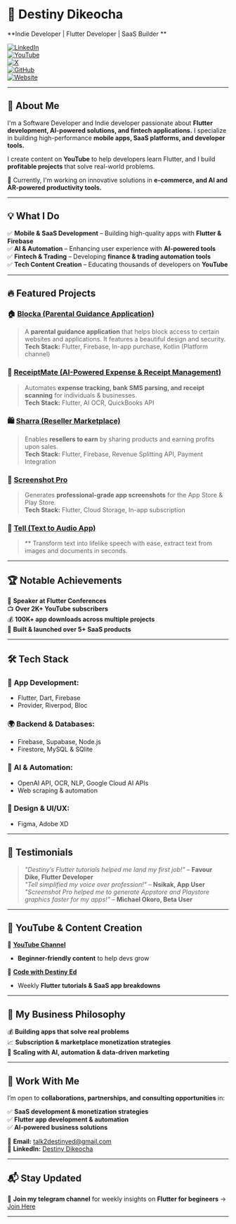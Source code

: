 # 🚀 Destiny Dikeocha  

**Indie Developer | Flutter Developer | SaaS Builder **  

[![LinkedIn](https://img.shields.io/badge/LinkedIn-Connect-blue?style=flat-square&logo=linkedin)](https://www.linkedin.com/in/destiny-ed)  
[![YouTube](https://img.shields.io/badge/YouTube-Subscribe-red?style=flat-square&logo=youtube)](https://www.youtube.com/@Destiny_Ed)  
[![X](https://img.shields.io/badge/Twitter-Follow-blue?style=flat-square&logo=twitter)](https://x.com/DestinyEd8)  
[![GitHub](https://img.shields.io/badge/GitHub-Projects-black?style=flat-square&logo=github)](https://github.com/Destiny-Ed)  
[![Website](https://img.shields.io/badge/Website-Explore-lightgrey?style=flat-square&logo=google-chrome)](https://play.google.com/store/apps/dev?id=5152314488331482508)  

---

## 🌟 About Me  

I'm a Software Developer and Indie developer passionate about **Flutter development, AI-powered solutions, and fintech applications.** I specialize in building high-performance **mobile apps, SaaS platforms, and developer tools.**  

I create content on **YouTube** to help developers learn Flutter, and I build **profitable projects** that solve real-world problems.  

🚀 Currently, I'm working on innovative solutions in **e-commerce, and AI and AR-powered productivity tools.**  

---

## 💡 What I Do  

✅ **Mobile & SaaS Development** – Building high-quality apps with **Flutter & Firebase**  
✅ **AI & Automation** – Enhancing user experience with **AI-powered tools**  
✅ **Fintech & Trading** – Developing **finance & trading automation tools**  
✅ **Tech Content Creation** – Educating thousands of developers on **YouTube**  

---

## 🔥 Featured Projects  

### 🏠 [**Blocka (Parental Guidance Application)**](https://play.google.com/store/apps/details?id=app.blockr)  
> A **parental guidance application** that helps block access to certain websites and applications. It features a beautiful design and security.  
**Tech Stack:** Flutter, Firebase, In-app purchase, Kotlin (Platform channel)  


### 📄 [**ReceiptMate (AI-Powered Expense & Receipt Management)**]()  
> Automates **expense tracking, bank SMS parsing, and receipt scanning** for individuals & businesses.  
**Tech Stack:** Flutter, AI OCR, QuickBooks API  

### 🛍️ [**Sharra (Reseller Marketplace)**](https://play.google.com/store/apps/details?id=store.shara.app)  
> Enables **resellers to earn** by sharing products and earning profits upon sales.  
**Tech Stack:** Flutter, Firebase, Revenue Splitting API, Payment Integration 

### 📸 [**Screenshot Pro**](https://play.google.com/store/apps/details?id=ap.screenshot.pro)  
> Generates **professional-grade app screenshots** for the App Store & Play Store.  
**Tech Stack:** Flutter, Cloud Storage, In-app subscription

### 📱 [**Tell (Text to Audio App)**](https://play.google.com/store/apps/details?id=app.tell)  
> ** Transform text into lifelike speech with ease, extract text from images and documents in seconds.

---

## 🏆 Notable Achievements  

🎤 **Speaker at Flutter Conferences**  
📺 **Over 2K+ YouTube subscribers**  
💰 **100K+ app downloads across multiple projects**  
🚀 **Built & launched over 5+ SaaS products**  

---

## 🛠️ Tech Stack  

### 📱 **App Development:**  
- Flutter, Dart, Firebase  
- Provider, Riverpod, Bloc  

### 🌍 **Backend & Databases:**  
- Firebase, Supabase, Node.js  
- Firestore, MySQL & SQlite  

### 🤖 **AI & Automation:**  
- OpenAI API, OCR, NLP, Google Cloud AI APIs  
- Web scraping & automation  

### 🎨 **Design & UI/UX:**  
- Figma, Adobe XD  

---

## 🎤 Testimonials  

> _"Destiny’s Flutter tutorials helped me land my first job!"_ – **Favour Dike, Flutter Developer**  
> _"Tell simplified my voice over profession!"_ – **Nsikak, App User**  
> _"Screenshot Pro helped me to generate Appstore and Playstore graphics faster for my apps!"_ – **Michael Okoro, Beta User**  

---

## 🎥 YouTube & Content Creation  

🎥 **[YouTube Channel](https://www.youtube.com/@Destiny_Ed)**  
- **Beginner-friendly content** to help devs grow  

🎥 **[Code with Destiny Ed](https://t.me/code_with_destiny_ed)**  
- Weekly **Flutter tutorials & SaaS app breakdowns**  

---

## 📢 My Business Philosophy  

💰 **Building apps that solve real problems**  
📈 **Subscription & marketplace monetization strategies**  
🚀 **Scaling with AI, automation & data-driven marketing**  

---

## 📩 Work With Me  

I’m open to **collaborations, partnerships, and consulting opportunities** in:  

✅ **SaaS development & monetization strategies**  
✅ **Flutter app development & automation**  
✅ **AI-powered business solutions**  

📩 **Email:** talk2destinyed@gmail.com  
💼 **LinkedIn:** [Destiny Dikeocha](https://www.linkedin.com/in/destiny-ed)  

---

## 📬 Stay Updated  

🔹 **Join my telegram channel** for weekly insights on **Flutter for begineers** → [Join Here](https://t.me/code_with_destiny_ed)  

---
